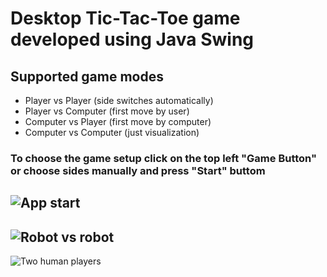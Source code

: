 #  Desktop Tic-Tac-Toe game developed using Java Swing
##  Supported game modes
* Player vs Player (side switches automatically)
* Player vs Computer (first move by user)
* Computer vs Player (first move by computer)
* Computer vs Computer (just visualization)
###  To choose the game setup click on the top left "Game Button" or choose sides manually and press "Start" buttom
<image
  src="images/tic1.jpg"
  alt="App start"
  caption="Initial game setup">
  ---
<image
  src="images/tic2.jpg"
  alt="Robot vs robot"
  caption="Random robot vs robot game">
  ---
<image
  src="images/tic3.jpg"
  alt="Two human players"
  caption="Two human players illustration">
